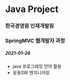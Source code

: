 # Java Project 
### 한국경영원 인재개발원
### SpringMVC 웹개발자 과정

##### 2021-01-28

* java 프로그래밍 언어 활용
* 응용SW 엔지니어링 
